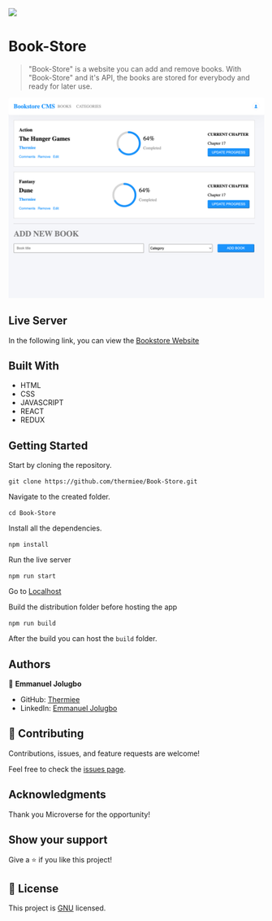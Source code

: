 ![](https://img.shields.io/badge/Microverse-blueviolet)

# Book-Store

> "Book-Store" is a website you can add and remove books. With "Book-Store" and it's API, the books are stored for everybody and ready for later use.


![screenshot](./app_screenshot.png)

## Live Server

In the following link, you can view the [Bookstore Website](https://polite-manatee-2320a7.netlify.app/)

## Built With

- HTML
- CSS
- JAVASCRIPT
- REACT
- REDUX

## Getting Started

Start by cloning the repository.

`git clone https://github.com/thermiee/Book-Store.git`

Navigate to the created folder.

`cd Book-Store`

Install all the dependencies.

`npm install`

Run the live server

`npm run start`

Go to [Localhost](http://localhost:3000)

Build the distribution folder before hosting the app

`npm run build`

After the build you can host the `build` folder.

## Authors

👤 **Emmanuel Jolugbo**

- GitHub: [Thermiee](https://github.com/thermiee)
- LinkedIn: [Emmanuel Jolugbo](https://www.linkedin.com/in/emmanuel-jolugbo/)
## 🤝 Contributing

Contributions, issues, and feature requests are welcome!

Feel free to check the [issues page](../../issues/).

## Acknowledgments

Thank you Microverse for the opportunity!

## Show your support

Give a ⭐️ if you like this project!

## 📝 License

This project is [GNU](./LICENSE) licensed.
